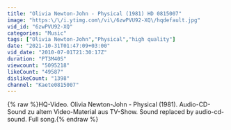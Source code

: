 ```yaml
---
title: "Olivia Newton-John - Physical (1981) HD 0815007"
image: "https:\/\/i.ytimg.com\/vi\/6zwPVU92-XQ\/hqdefault.jpg"
vid_id: "6zwPVU92-XQ"
categories: "Music"
tags: ["Olivia Newton-John","Physical","high quality"]
date: "2021-10-31T01:47:09+03:00"
vid_date: "2010-07-01T21:30:17Z"
duration: "PT3M40S"
viewcount: "5095218"
likeCount: "49587"
dislikeCount: "1398"
channel: "Kaete0815007"
---
```

{% raw %}HQ-Video. Olivia Newton-John - Physical (1981). Audio-CD-Sound zu altem Video-Material aus TV-Show. Sound replaced by audio-cd-sound. Full song.{% endraw %}
